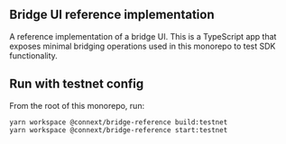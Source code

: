## Bridge UI reference implementation

A reference implementation of a bridge UI. This is a TypeScript app that exposes minimal bridging operations used in this monorepo to test SDK functionality.

## Run with testnet config

From the root of this monorepo, run:

```
yarn workspace @connext/bridge-reference build:testnet
yarn workspace @connext/bridge-reference start:testnet
```

